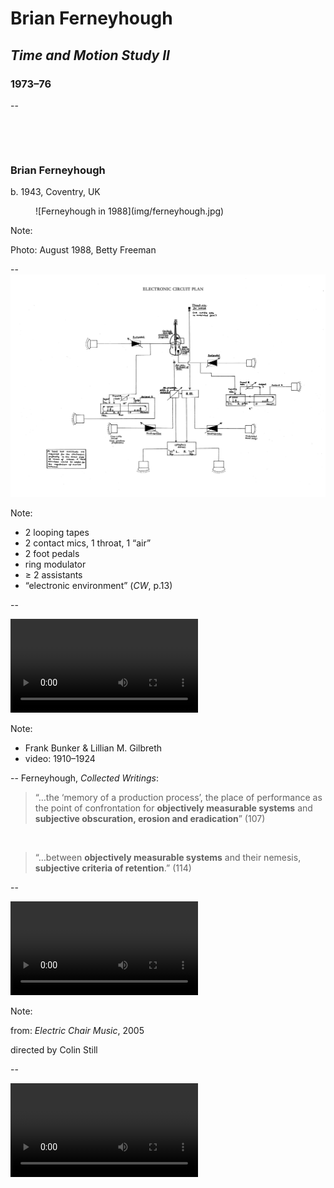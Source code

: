 # Brian Ferneyhough
## *Time and Motion Study II*
### 1973–76

--
<!-- .slide: class="image-right" -->
<div>

&nbsp;

&nbsp;

### Brian Ferneyhough

b. 1943, Coventry, UK

</div>
<figure>
![Ferneyhough in 1988](img/ferneyhough.jpg)
</figure>

Note:

Photo: August 1988, Betty Freeman

--
![Technical diagram for Ferneyhough’s Time and Motion Study II](/img/ferneyhough-tech-layout.png)

Note:
- 2 looping tapes
- 2 contact mics, 1 throat, 1 “air”
- 2 foot pedals
- ring modulator
- ≥ 2 assistants
- “electronic environment” (*CW*, p.13)

--
<!-- .slide: data-background="#000000" -->
<video controls>
  <source data-src="vid/gilbreth-stamping.mp4" type="video/mp4">
  <source data-src="vid/gilbreth-stamping.webm" type="video/webm">
  Sorry, old browser, no video for you.
</video>

Note:
- Frank Bunker & Lillian M. Gilbreth
- video: 1910–1924

--
Ferneyhough, *Collected Writings*:

> “…the ‘memory of a production process’, the place of performance as the point
> of confrontation for **objectively measurable systems** and **subjective
> obscuration, erosion and eradication**” (107)

&nbsp;

> “…between **objectively measurable systems** and their nemesis, **subjective
> criteria of retention**.” (114)


--
<!-- .slide: data-background="#000000" -->
<video controls>
  <source data-src="vid/bf-rendering-deceptive.mp4" type="video/mp4">
  Sorry, old browser, no video for you.
</video>

Note:

from: *Electric Chair Music*, 2005

directed by Colin Still

--
<!-- .slide: data-background="#000000" -->
<video controls>
  <source data-src="vid/bf-scream.mp4" type="video/mp4">
  Sorry, old browser, no video for you.
</video>

